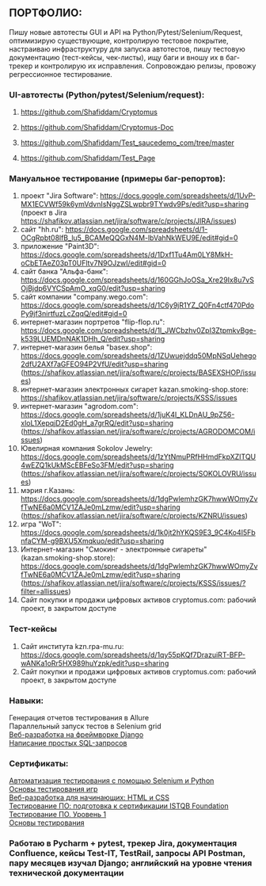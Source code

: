 ## ПОРТФОЛИО:
Пишу новые автотесты GUI и API на Python/Pytest/Selenium/Request, оптимизирую существующие, контролирую тестовое покрытие, настраиваю инфраструктуру для запуска автотестов, пишу тестовую документацию (тест-кейсы, чек-листы), ищу баги и вношу их в баг-трекер и контролирую их исправления. Сопровождаю релизы, провожу регрессионное тестирование.
### UI-автотесты (Python/pytest/Selenium/request):
1) https://github.com/Shafiddam/Cryptomus


2) https://github.com/Shafiddam/Cryptomus-Doc
3) https://github.com/Shafiddam/Test_saucedemo_com/tree/master  
4) https://github.com/Shafiddam/Test_Page  

### Мануальное тестирование (примеры баг-репортов):  
1) проект "Jira Software": https://docs.google.com/spreadsheets/d/1UvP-MX1ECVWf59k6ymVdvnIsNggZSLwpbr9TYwdv9Ps/edit?usp=sharing (проект в Jira https://shafikov.atlassian.net/jira/software/c/projects/JIRA/issues)  
2) сайт "hh.ru": https://docs.google.com/spreadsheets/d/1-OCgRpbt08lfB_lu5_BCAMeQQGxN4M-lbVahNkWEU9E/edit#gid=0 
3) приложение "Paint3D": https://docs.google.com/spreadsheets/d/1Dxf1Tu4Am0LY8MkH-oCbETAeZ03pT0UFltv7N9OJzwI/edit#gid=0  
4) сайт банка "Альфа-банк": https://docs.google.com/spreadsheets/d/160GGhJoOSa_Xre29Ix8u7vSOjBjdp6VYCSpAmO_xqG0/edit?usp=sharing 
5) сайт компании "company.wego.com": https://docs.google.com/spreadsheets/d/1C6y9jR1YZ_Q0Fn4ctf470PdoPy9jf3nirtfuzLcZqqQ/edit#gid=0  
6) интернет-магазин портретов "flip-flop.ru": https://docs.google.com/spreadsheets/d/1l_JWCbzhv0ZpI3ZtpmkvBge-k539LUEMDnNAK1DHh_Q/edit?usp=sharing  
7) интернет-магазин белья "basex.shop": https://docs.google.com/spreadsheets/d/1ZUwuejddq50MpNSqUehego2dfU2AXf7aGFEO94P2VfU/edit?usp=sharing (https://shafikov.atlassian.net/jira/software/c/projects/BASEXSHOP/issues)  
8) интернет-магазин электронных сигарет kazan.smoking-shop.store: https://shafikov.atlassian.net/jira/software/c/projects/KSSS/issues  
9) интернет-магазин "agrodom.com": https://docs.google.com/spreadsheets/d/1juK4I_KLDnAU_9pZ56-xloL1XepqjD2Ed0gH_a7grRQ/edit?usp=sharing (https://shafikov.atlassian.net/jira/software/c/projects/AGRODOMCOM/issues)  
10) Ювелирная компания Sokolov Jewelry: https://docs.google.com/spreadsheets/d/1zYtNmuPRfHHmdFkpXZITQU4wEZQ1kUkMScEBFeSo3FM/edit?usp=sharing (https://shafikov.atlassian.net/jira/software/c/projects/SOKOLOVRU/issues)  
11) мэрия г.Казань: https://docs.google.com/spreadsheets/d/1dgPwlemhzGK7hwwWOmyZvfTwNE6a0MCV1ZAJe0mLzmw/edit?usp=sharing (https://shafikov.atlassian.net/jira/software/c/projects/KZNRU/issues)  
12) игра "WoT": https://docs.google.com/spreadsheets/d/1k0jt2hYKQS9E3_9C4Ko4I5FbnfaCYM-g9BXU5Xmqkuo/edit?usp=sharing  
13) Интернет-магазин "Смокинг - электронные сигареты"(kazan.smoking-shop.store): https://docs.google.com/spreadsheets/d/1dgPwlemhzGK7hwwWOmyZvfTwNE6a0MCV1ZAJe0mLzmw/edit?usp=sharing (https://shafikov.atlassian.net/jira/software/c/projects/KSSS/issues/?filter=allissues)  
14) Сайт покупки и продажи цифровых активов cryptomus.com: рабочий проект, в закрытом доступе
### Тест-кейсы  
1) Сайт института kzn.rpa-mu.ru: https://docs.google.com/spreadsheets/d/1qy55pKQf7DrazuiRT-BFP-wANKa1oRr5HX989huYzpk/edit?usp=sharing  
2) Сайт покупки и продажи цифровых активов cryptomus.com: рабочий проект, в закрытом доступе
### Навыки:
Генерация отчетов тестирования в Allure  
Параллельный запуск тестов в Selenium grid  
[Веб-разработка на фреймворке Django](https://github.com/Shafiddam/DJango_02122021/tree/master)  
[Написание простых SQL-запросов](https://github.com/Shafiddam/SQL)  

### Сертификаты:
[Автоматизация тестирования с помощью Selenium и Python](https://stepik.org/certificate/95831e9f5dc8ebd9509b839678dfe3ff7835b27d.pdf)  
[Основы тестирования игр](https://stepik.org/cert/1436950)  
[Веб-разработка для начинающих: HTML и CSS](https://stepik.org/certificate/cb0e54a96a42de8b5bbff52bb16e65fd0af5701b.pdf)  
[Тестирование ПО: подготовка к сертификации ISTQB Foundation](https://stepik.org/cert/1027568)  
[Тестирование ПО. Уровень 1](https://gb.ru/certificates/1960159)  
[Основы тестирования](https://gb.ru/certificates/1959189)  

### Работаю в Pycharm + pytest, трекер Jira, документация Confluence, кейсы Test-IT, TestRail, запросы API Postman, пару месяцев изучал Django; английский на уровне чтения технической документации  

